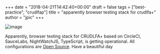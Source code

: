 +++
date = "2018-04-21T14:42:40+00:00"
draft = false
tags = ["best-practice", "crudlfap"]
title = "apparently browser testing stack for crudlfa+"
author = "jpic"
+++

![image](/img/2018-04-21-apparently-browser-testing-stack-for-crudlfa/5eef62db70aa8ab583399870e56daa27d6493eb380060c0163398c0691fb3b07.png)

Apparently, browser testing stack for CRUDLFA+ based on CircleCI, SauceLabs, NightWatchJS, TypeScript, is getting operational. All configurations are [Open Source](https://github.com/yourlabs/crudlfap). Have a beautiful day
